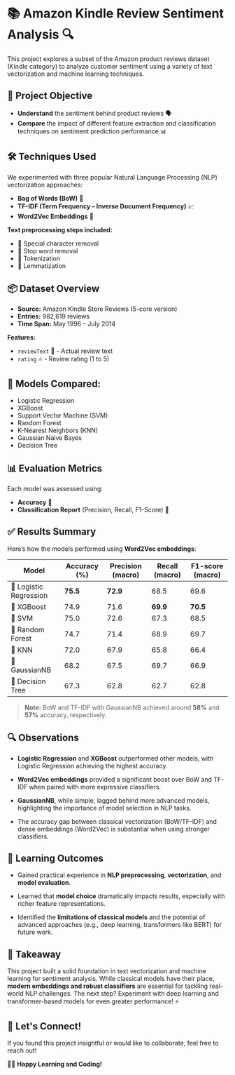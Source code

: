 # 📚 Amazon Kindle Review Sentiment Analysis 🔍

This project explores a subset of the Amazon product reviews dataset (Kindle category) to analyze customer sentiment using a variety of text vectorization and machine learning techniques.

## 🧠 Project Objective

- **Understand** the sentiment behind product reviews 🗣️
- **Compare** the impact of different feature extraction and classification techniques on sentiment prediction performance 📊

## 🛠️ Techniques Used

We experimented with three popular Natural Language Processing (NLP) vectorization approaches:

- **Bag of Words (BoW)** 👜
- **TF-IDF (Term Frequency – Inverse Document Frequency)** 📈
- **Word2Vec Embeddings** 🧬

**Text preprocessing steps included:**
- 🔹 Special character removal
- 🔹 Stop word removal
- 🔹 Tokenization
- 🔹 Lemmatization

## 📦 Dataset Overview

- **Source:** Amazon Kindle Store Reviews (5-core version)
- **Entries:** 982,619 reviews
- **Time Span:** May 1996 – July 2014

**Features:**
- `reviewText` 📝 - Actual review text
- `rating` ⭐ - Review rating (1 to 5)

## 🤖 Models Compared:

- Logistic Regression   
- XGBoost               
- Support Vector Machine (SVM) 
- Random Forest         
- K-Nearest Neighbors (KNN)
- Gaussian Naive Bayes 
- Decision Tree

## 📊 Evaluation Metrics

Each model was assessed using:

- **Accuracy** 🎯
- **Classification Report** (Precision, Recall, F1-Score) 📄

## ✅ Results Summary

Here’s how the models performed using **Word2Vec embeddings**:

| Model                  | Accuracy (%) | Precision (macro) | Recall (macro) | F1-score (macro) |
|------------------------|-------------|-------------------|----------------|------------------|
| 🔗 Logistic Regression | **75.5**    | **72.9**          | 68.5           | 69.6             |
| 🚀 XGBoost             | 74.9        | 71.6              | **69.9**       | **70.5**         |
| 🧭 SVM                 | 75.0        | 72.6              | 67.3           | 68.5             |
| 🌳 Random Forest       | 74.7        | 71.4              | 68.9           | 69.7             |
| 👥 KNN                 | 72.0        | 67.9              | 65.8           | 66.4             |
| 🧮 GaussianNB          | 68.2        | 67.5              | 69.7           | 66.9             |
| 🌲 Decision Tree       | 67.3        | 62.8              | 62.7           | 62.8             |

> **Note:** BoW and TF-IDF with GaussianNB achieved around **58%** and **57%** accuracy, respectively.

## 🔍 Observations

- **Logistic Regression** and **XGBoost** outperformed other models, with Logistic Regression achieving the highest accuracy.
  
- **Word2Vec embeddings** provided a significant boost over BoW and TF-IDF when paired with more expressive classifiers.

- **GaussianNB**, while simple, lagged behind more advanced models, highlighting the importance of model selection in NLP tasks.
  
- The accuracy gap between classical vectorization (BoW/TF-IDF) and dense embeddings (Word2Vec) is substantial when using stronger classifiers.

## 🚀 Learning Outcomes

- Gained practical experience in **NLP preprocessing**, **vectorization**, and **model evaluation**.
  
- Learned that **model choice** dramatically impacts results, especially with richer feature representations.
  
- Identified the **limitations of classical models** and the potential of advanced approaches (e.g., deep learning, transformers like BERT) for future work.

## 🧠 Takeaway

This project built a solid foundation in text vectorization and machine learning for sentiment analysis. While classical models have their place, **modern embeddings and robust classifiers** are essential for tackling real-world NLP challenges. The next step? Experiment with deep learning and transformer-based models for even greater performance! ⚡

## 🤝 Let's Connect!

If you found this project insightful or would like to collaborate, feel free to reach out!

🧑‍💻 **Happy Learning and Coding!**
